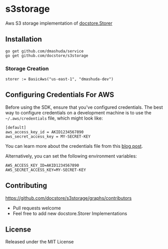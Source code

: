 # s3storage

Aws S3 storage implementation of [docstore.Storer](https://github.com/docstore/service)


## Installation
```
go get github.com/dmashuda/service
go get github.com/docstore/s3storage
```


### Storage Creation
```
storer := BasicAws("us-east-1", "dmashuda-dev")
```


## Configuring Credentials For AWS

Before using the SDK, ensure that you've configured credentials. The best
way to configure credentials on a development machine is to use the
`~/.aws/credentials` file, which might look like:

```
[default]
aws_access_key_id = AKID1234567890
aws_secret_access_key = MY-SECRET-KEY
```

You can learn more about the credentials file from this
[blog post](http://blogs.aws.amazon.com/security/post/Tx3D6U6WSFGOK2H/A-New-and-Standardized-Way-to-Manage-Credentials-in-the-AWS-SDKs).

Alternatively, you can set the following environment variables:

```
AWS_ACCESS_KEY_ID=AKID1234567890
AWS_SECRET_ACCESS_KEY=MY-SECRET-KEY
```

## Contributing
https://github.com/docstore/s3storage/graphs/contributors
 - Pull requests welcome
 - Feel free to add new docstore.Storer Implementations


## License

Released under the MIT License
